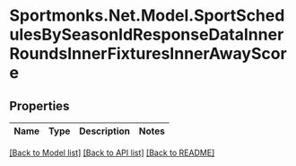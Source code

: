 # Sportmonks.Net.Model.SportSchedulesBySeasonIdResponseDataInnerRoundsInnerFixturesInnerAwayScore

## Properties

Name | Type | Description | Notes
------------ | ------------- | ------------- | -------------

[[Back to Model list]](../README.md#documentation-for-models) [[Back to API list]](../README.md#documentation-for-api-endpoints) [[Back to README]](../README.md)


